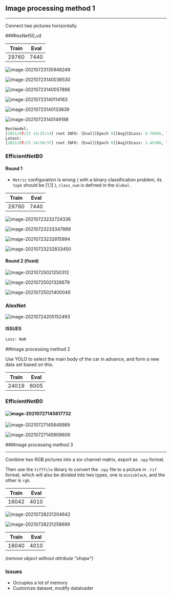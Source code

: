 ## Image processing method 1

------

Connect two pictures horizontally.



###ResNet50_vd

| Train | Eval |
| ----- | ---- |
| 29760 | 7440 |

![image-20210723135948249](C:\Users\user\AppData\Roaming\Typora\typora-user-images\image-20210723135948249.png)

![image-20210723140036530](C:\Users\user\AppData\Roaming\Typora\typora-user-images\image-20210723140036530.png)

![image-20210723140057898](C:\Users\user\AppData\Roaming\Typora\typora-user-images\image-20210723140057898.png)

![image-20210723140114163](C:\Users\user\AppData\Roaming\Typora\typora-user-images\image-20210723140114163.png)

![image-20210723140133839](C:\Users\user\AppData\Roaming\Typora\typora-user-images\image-20210723140133839.png)

![image-20210723140149188](C:\Users\user\AppData\Roaming\Typora\typora-user-images\image-20210723140149188.png)

```python
Bestmodel:
[2021/07/23 14:25:14] root INFO: [Eval][Epoch 0][Avg]CELoss: 0.70945, loss: 0.70945, top1: 0.47661, top5: 1.00000
Latest:
[2021/07/23 14:58:37] root INFO: [Eval][Epoch 0][Avg]CELoss: 1.45308, loss: 1.45308, top1: 0.20860, top5: 1.00000
```

### EfficientNetB0

#### Round 1

* `Metric` configuration is wrong ( with a binary classification problem, its `topk` should be [1,1] ), `class_num` is defined in the `Global`.

| Train | Eval |
| ----- | ---- |
| 29760 | 7440 |

![image-20210723232724336](C:\Users\user\AppData\Roaming\Typora\typora-user-images\image-20210723232724336.png)

![image-20210723233347869](C:\Users\user\AppData\Roaming\Typora\typora-user-images\image-20210723233347869.png)

![image-20210723232815994](C:\Users\user\AppData\Roaming\Typora\typora-user-images\image-20210723232815994.png)

![image-20210723232833450](C:\Users\user\AppData\Roaming\Typora\typora-user-images\image-20210723232833450.png)

#### Round 2 (fixed)

![image-20210725021250312](C:\Users\user\AppData\Roaming\Typora\typora-user-images\image-20210725021250312.png)

![image-20210725021326679](C:\Users\user\AppData\Roaming\Typora\typora-user-images\image-20210725021326679.png)

![image-20210725021400049](C:\Users\user\AppData\Roaming\Typora\typora-user-images\image-20210725021400049.png)

### AlexNet

![image-20210724205152493](C:\Users\user\AppData\Roaming\Typora\typora-user-images\image-20210724205152493.png)

#### ISSUES

```tex
Loss: NaN
```



##Image processing method 2

Use YOLO to select the main body of the car in advance, and form a new data set based on this.

| Train | Eval |
| ----- | ---- |
| 24019 | 6005 |

### EfficientNetB0

#### ![image-20210727145817732](C:\Users\user\AppData\Roaming\Typora\typora-user-images\image-20210727145817732.png)

![image-20210727145848989](C:\Users\user\AppData\Roaming\Typora\typora-user-images\image-20210727145848989.png)

![image-20210727145909609](C:\Users\user\AppData\Roaming\Typora\typora-user-images\image-20210727145909609.png)

###Image processing method 3

------

Combine two RGB pictures into a six-channel matrix, export as `.npy` format.

Then use the `tifffile` library to convert the `.npy` file to a picture in `.tif` format, which will also be divided into two types, one is `minisblack`, and the other is `rgb`.

| Train | Eval |
| ----- | ---- |
| 16042 | 4010 |

![image-20210728231204642](C:\Users\user\AppData\Roaming\Typora\typora-user-images\image-20210728231204642.png)

![image-20210728231258699](C:\Users\user\AppData\Roaming\Typora\typora-user-images\image-20210728231258699.png)

| Train | Eval |
| ----- | ---- |
| 16040 | 4010 |

*(remove object without attribute "shape")*



### Issues

+ Occupies a lot of memory
+ Customize dataset, modify dataloader

